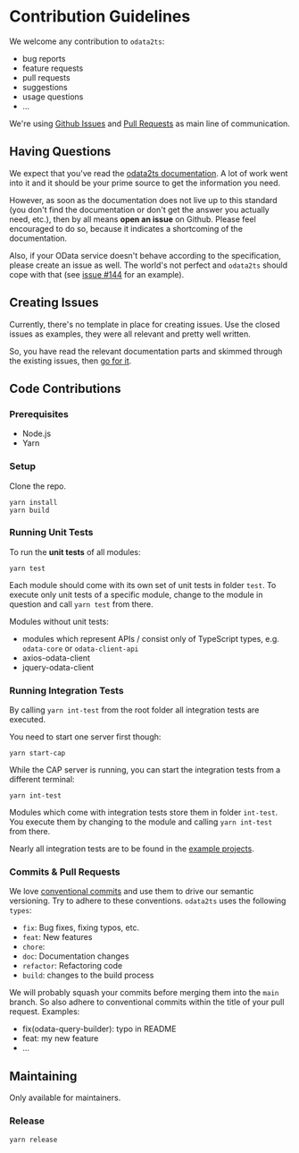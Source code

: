 # Contribution Guidelines

We welcome any contribution to `odata2ts`:
- bug reports
- feature requests
- pull requests
- suggestions
- usage questions
- ...

We're using [Github Issues](https://github.com/odata2ts/odata2ts/issues) and 
[Pull Requests](https://github.com/odata2ts/odata2ts/pulls) as main line of communication. 

## Having Questions
We expect that you've read the [odata2ts documentation](https://odata2ts.github.io/docs/intro).
A lot of work went into it and it should be your prime source to get the information you need.

However, as soon as the documentation does not live up to this standard 
(you don't find the documentation or don't get the answer you actually need, etc.), 
then by all means **open an issue** on Github. Please feel encouraged to do so, because it indicates
a shortcoming of the documentation.

Also, if your OData service doesn't behave according to the specification, please create an issue as well.
The world's not perfect and `odata2ts` should cope with that 
(see [issue #144](https://github.com/odata2ts/odata2ts/issues/144) for an example).

## Creating Issues
Currently, there's no template in place for creating issues.
Use the closed issues as examples, they were all relevant and pretty well written.

So, you have read the relevant documentation parts and skimmed through the existing issues,
then [go for it](https://github.com/odata2ts/odata2ts/issues/new).

## Code Contributions 

### Prerequisites
* Node.js
* Yarn
 
### Setup
Clone the repo.

```shell
yarn install
yarn build
```

### Running Unit Tests
To run the **unit tests** of all modules:
```shell
yarn test
```

Each module should come with its own set of unit tests in folder `test`.
To execute only unit tests of a specific module, change to the module in question and call `yarn test` from there. 

Modules without unit tests:
- modules which represent APIs / consist only of TypeScript types, e.g. `odata-core` or `odata-client-api`
- axios-odata-client
- jquery-odata-client

### Running Integration Tests
By calling `yarn int-test` from the root folder all integration tests are executed.

You need to start one server first though:
```shell
yarn start-cap
```

While the CAP server is running, you can start the integration tests from a different terminal:
```shell
yarn int-test
```

Modules which come with integration tests store them in folder `int-test`.
You execute them by changing to the module and calling `yarn int-test` from there.

Nearly all integration tests are to be found in the [example projects](https://github.com/odata2ts/odata2ts/tree/main/examples).

### Commits & Pull Requests
We love [conventional commits](https://www.conventionalcommits.org/en/v1.0.0/) and use them to drive
our semantic versioning. Try to adhere to these conventions. `odata2ts` uses the following `types`:
- `fix`: Bug fixes, fixing typos, etc.
- `feat`: New features
- `chore`: 
- `doc`: Documentation changes
- `refactor`: Refactoring code
- `build`: changes to the build process

We will probably squash your commits before merging them into the `main` branch.
So also adhere to conventional commits within the title of your pull request.
Examples:
* fix(odata-query-builder): typo in README
* feat: my new feature
* ...

## Maintaining
Only available for maintainers.

### Release
```shell
yarn release
```
